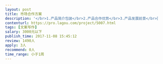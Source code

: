 ```yaml
---                
layout: post       
title: 市场合作方案           
description: '</br>1.产品简介包装</br>2.产品合作优势</br>3.产品发展前景</br>围绕以上会提供基本资料，但需专业优化</br>'     
contenturl: https://pro.lagou.com/project/5007.html      
tags: [文案写作]            
salary: 3000元以下          
publish_time: 2017-11-08 15:45:12         
review: 1490人                   
apply: 3人                   
recommend: 0人                   
time_range: 小于1周              
---                 
```

